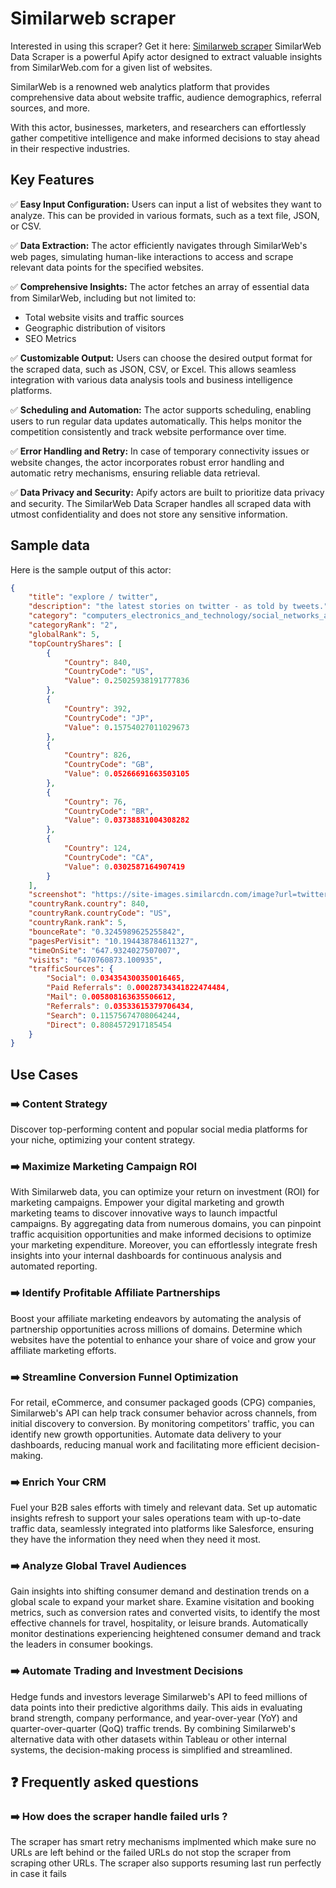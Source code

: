 # Similarweb scraper
Interested in using this scraper? Get it here: [Similarweb scraper](https://apify.com/curious_coder/similarweb-scraper?fpr=ve081&fp_sid=github_similarweb-scraper)
SimilarWeb Data Scraper is a powerful Apify actor designed to extract valuable insights from SimilarWeb.com for a given list of websites. 

SimilarWeb is a renowned web analytics platform that provides comprehensive data about website traffic, audience demographics, referral sources, and more. 

With this actor, businesses, marketers, and researchers can effortlessly gather competitive intelligence and make informed decisions to stay ahead in their respective industries.

## Key Features

✅ **Easy Input Configuration:** Users can input a list of websites they want to analyze. This can be provided in various formats, such as a text file, JSON, or CSV.

✅ **Data Extraction:** The actor efficiently navigates through SimilarWeb's web pages, simulating human-like interactions to access and scrape relevant data points for the specified websites.

✅ **Comprehensive Insights:** The actor fetches an array of essential data from SimilarWeb, including but not limited to:
   - Total website visits and traffic sources
   - Geographic distribution of visitors
   - SEO Metrics

✅ **Customizable Output:** Users can choose the desired output format for the scraped data, such as JSON, CSV, or Excel. This allows seamless integration with various data analysis tools and business intelligence platforms.

✅ **Scheduling and Automation:** The actor supports scheduling, enabling users to run regular data updates automatically. This helps monitor the competition consistently and track website performance over time.

✅ **Error Handling and Retry:** In case of temporary connectivity issues or website changes, the actor incorporates robust error handling and automatic retry mechanisms, ensuring reliable data retrieval.

✅ **Data Privacy and Security:** Apify actors are built to prioritize data privacy and security. The SimilarWeb Data Scraper handles all scraped data with utmost confidentiality and does not store any sensitive information.

## Sample data

Here is the sample output of this actor:

```json
{
	"title": "explore / twitter",
	"description": "the latest stories on twitter - as told by tweets.",
	"category": "computers_electronics_and_technology/social_networks_and_online_communities",
	"categoryRank": "2",
	"globalRank": 5,
	"topCountryShares": [
		{
			"Country": 840,
			"CountryCode": "US",
			"Value": 0.25025938191777836
		},
		{
			"Country": 392,
			"CountryCode": "JP",
			"Value": 0.15754027011029673
		},
		{
			"Country": 826,
			"CountryCode": "GB",
			"Value": 0.05266691663503105
		},
		{
			"Country": 76,
			"CountryCode": "BR",
			"Value": 0.03738831004308282
		},
		{
			"Country": 124,
			"CountryCode": "CA",
			"Value": 0.0302587164907419
		}
	],
	"screenshot": "https://site-images.similarcdn.com/image?url=twitter.com&t=1&s=1&h=05438debe431144d9c727828570d1754a25bd9286bc14f3aa65a4f05b9057e25",
	"countryRank.country": 840,
	"countryRank.countryCode": "US",
	"countryRank.rank": 5,
	"bounceRate": "0.3245989625255842",
	"pagesPerVisit": "10.194438784611327",
	"timeOnSite": "647.9324027507007",
	"visits": "6470760873.100935",
	"trafficSources": {
		"Social": 0.034354300350016465,
		"Paid Referrals": 0.00028734341822474484,
		"Mail": 0.005808163635506612,
		"Referrals": 0.03533615379706434,
		"Search": 0.11575674708064244,
		"Direct": 0.8084572917185454
	}
}
```

## Use Cases

### ➡️ Content Strategy
Discover top-performing content and popular social media platforms for your niche, optimizing your content strategy.

### ➡️ Maximize Marketing Campaign ROI
With Similarweb data, you can optimize your return on investment (ROI) for marketing campaigns. Empower your digital marketing and growth marketing teams to discover innovative ways to launch impactful campaigns. By aggregating data from numerous domains, you can pinpoint traffic acquisition opportunities and make informed decisions to optimize your marketing expenditure. Moreover, you can effortlessly integrate fresh insights into your internal dashboards for continuous analysis and automated reporting.

### ➡️ Identify Profitable Affiliate Partnerships
Boost your affiliate marketing endeavors by automating the analysis of partnership opportunities across millions of domains. Determine which websites have the potential to enhance your share of voice and grow your affiliate marketing efforts.

### ➡️ Streamline Conversion Funnel Optimization
For retail, eCommerce, and consumer packaged goods (CPG) companies, Similarweb's API can help track consumer behavior across channels, from initial discovery to conversion. By monitoring competitors' traffic, you can identify new growth opportunities. Automate data delivery to your dashboards, reducing manual work and facilitating more efficient decision-making.

### ➡️ Enrich Your CRM
Fuel your B2B sales efforts with timely and relevant data. Set up automatic insights refresh to support your sales operations team with up-to-date traffic data, seamlessly integrated into platforms like Salesforce, ensuring they have the information they need when they need it most.

### ➡️ Analyze Global Travel Audiences
Gain insights into shifting consumer demand and destination trends on a global scale to expand your market share. Examine visitation and booking metrics, such as conversion rates and converted visits, to identify the most effective channels for travel, hospitality, or leisure brands. Automatically monitor destinations experiencing heightened consumer demand and track the leaders in consumer bookings.

### ➡️ Automate Trading and Investment Decisions
Hedge funds and investors leverage Similarweb's API to feed millions of data points into their predictive algorithms daily. This aids in evaluating brand strength, company performance, and year-over-year (YoY) and quarter-over-quarter (QoQ) traffic trends. By combining Similarweb's alternative data with other datasets within Tableau or other internal systems, the decision-making process is simplified and streamlined.

## ❓ Frequently asked questions 
### ➡️ How does the scraper handle failed urls ? 
The scraper has smart retry mechanisms implmented which make sure no URLs are left behind or the failed URLs do not stop the scraper from scraping other URLs. The scraper also supports resuming last run perfectly in case it fails
